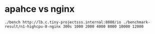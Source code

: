 # apahce vs nginx

```
./bench http://lb.c.tiny-projectsss.internal:8080/io ./benchmark-result/n1-highcpu-8-nginx 300s 1000 2000 4000 8000 10000 12000
```
